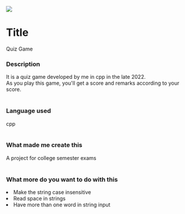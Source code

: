 <img src="https://user-images.githubusercontent.com/116259393/226258549-efeb8a63-891d-48de-9add-551cf7f6ffab.gif">

# Title
Quiz Game

### Description
It is a quiz game developed by me in cpp in the late 2022. <br>
As you play this game, you'll get a score and remarks according to your score. <br><br>

### Language used
cpp <br><br>

### What made me create this
A project for college semester exams <br><br>

### What more do you want to do with this
<li>Make the string case insensitive</li>
<li>Read space in strings</li>
<li>Have more than one word in string input</li>
